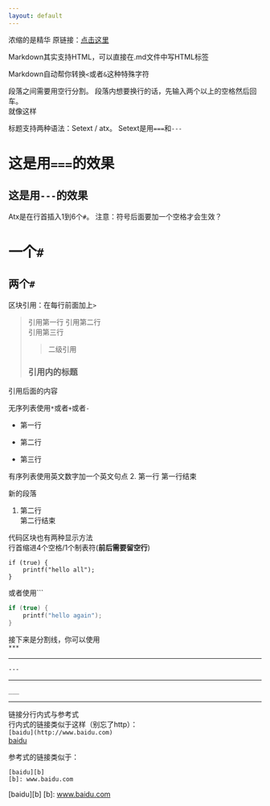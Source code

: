 ```yaml
---
layout: default
---
```


浓缩的是精华
原链接：[点击这里](https://www.appinn.com/markdown)

Markdown其实支持HTML，可以直接在.md文件中写HTML标签

Markdown自动帮你转换`<`或者`&`这种特殊字符

段落之间需要用空行分割。
段落内想要换行的话，先输入两个以上的空格然后回车。   
就像这样

标题支持两种语法：Setext / atx。
Setext是用`===`和`---`  

这是用`===`的效果
==================

这是用`---`的效果
-----------------

Atx是在行首插入1到6个`#`。
注意：符号后面要加一个空格才会生效？

# 一个`#`
## 两个`#`

区块引用：在每行前面加上`>`
> 引用第一行
> 引用第二行   
> 引用第三行
>> 二级引用  
> ### 引用内的标题
引用后面的内容

无序列表使用`*`或者`+`或者`-`
* 第一行
+ 第二行
- 第三行

有序列表使用英文数字加一个英文句点
2. 第一行
   第一行结束

   新的段落
1. 第二行  
   第二行结束

代码区块也有两种显示方法  
行首缩进4个空格/1个制表符(**前后需要留空行**)

    if (true) {
        printf("hello all");
    }

或者使用```
```c++
if (true) {
    printf("hello again");
}
```

接下来是分割线，你可以使用  
`***`

***

`---`

---

`___`

___

链接分行内式与参考式  
行内式的链接类似于这样（别忘了http）：  
`[baidu](http://www.baidu.com)`  
[baidu](http://www.baidu.com)

参考式的链接类似于：

    [baidu][b]
    [b]: www.baidu.com

[baidu][b]
[b]: www.baidu.com


